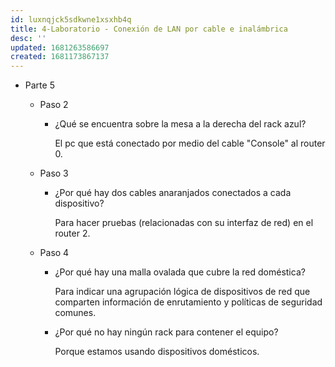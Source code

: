 ```yaml
---
id: luxnqjck5sdkwne1xsxhb4q
title: 4-Laboratorio - Conexión de LAN por cable e inalámbrica
desc: ''
updated: 1681263586697
created: 1681173867137
---
```



- Parte 5

    - Paso 2

        - ¿Qué se encuentra sobre la mesa a la derecha del rack azul?

            El pc que está conectado por medio del cable "Console" al router 0.

    - Paso 3

        - ¿Por qué hay dos cables anaranjados conectados a cada dispositivo?

            Para hacer pruebas (relacionadas con su interfaz de red) en el router 2.

    - Paso 4

        - ¿Por qué hay una malla ovalada que cubre la red doméstica?

            Para indicar una agrupación lógica de dispositivos de red que comparten información de enrutamiento y políticas de seguridad comunes.

        - ¿Por qué no hay ningún rack para contener el equipo?

            Porque estamos usando dispositivos domésticos.